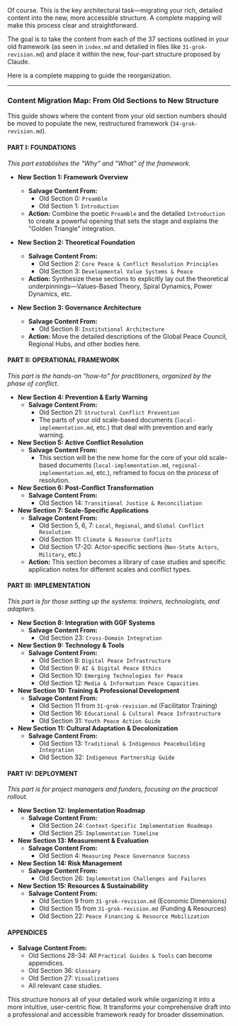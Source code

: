 Of course. This is the key architectural task—migrating your rich, detailed content into the new, more accessible structure. A complete mapping will make this process clear and straightforward.

The goal is to take the content from each of the 37 sections outlined in your old framework (as seen in `index.md` and detailed in files like `31-grok-revision.md`) and place it within the new, four-part structure proposed by Claude.

Here is a complete mapping to guide the reorganization.

---
### **Content Migration Map: From Old Sections to New Structure**

This guide shows where the content from your old section numbers should be moved to populate the new, restructured framework (`34-grok-revision.md`).

#### **PART I: FOUNDATIONS**
*This part establishes the "Why" and "What" of the framework.*

* **New Section 1: Framework Overview**
    * **Salvage Content From:**
        * Old Section 0: `Preamble`
        * Old Section 1: `Introduction`
    * **Action:** Combine the poetic `Preamble` and the detailed `Introduction` to create a powerful opening that sets the stage and explains the "Golden Triangle" integration.

* **New Section 2: Theoretical Foundation**
    * **Salvage Content From:**
        * Old Section 2: `Core Peace & Conflict Resolution Principles`
        * Old Section 3: `Developmental Value Systems & Peace`
    * **Action:** Synthesize these sections to explicitly lay out the theoretical underpinnings—Values-Based Theory, Spiral Dynamics, Power Dynamics, etc.

* **New Section 3: Governance Architecture**
    * **Salvage Content From:**
        * Old Section 8: `Institutional Architecture`
    * **Action:** Move the detailed descriptions of the Global Peace Council, Regional Hubs, and other bodies here.

#### **PART II: OPERATIONAL FRAMEWORK**
*This part is the hands-on "how-to" for practitioners, organized by the phase of conflict.*

* **New Section 4: Prevention & Early Warning**
    * **Salvage Content From:**
        * Old Section 21: `Structural Conflict Prevention`
        * The parts of your old scale-based documents (`local-implementation.md`, etc.) that deal with prevention and early warning.
* **New Section 5: Active Conflict Resolution**
    * **Salvage Content From:**
        * This section will be the new home for the core of your old scale-based documents (`local-implementation.md`, `regional-implementation.md`, etc.), reframed to focus on the *process* of resolution.
* **New Section 6: Post-Conflict Transformation**
    * **Salvage Content From:**
        * Old Section 14: `Transitional Justice & Reconciliation`
* **New Section 7: Scale-Specific Applications**
    * **Salvage Content From:**
        * Old Section 5, 6, 7: `Local`, `Regional`, and `Global Conflict Resolution`
        * Old Section 11: `Climate & Resource Conflicts`
        * Old Section 17-20: Actor-specific sections (`Non-State Actors`, `Military`, etc.)
    * **Action:** This section becomes a library of case studies and specific application notes for different scales and conflict types.

#### **PART III: IMPLEMENTATION**
*This part is for those setting up the systems: trainers, technologists, and adapters.*

* **New Section 8: Integration with GGF Systems**
    * **Salvage Content From:**
        * Old Section 23: `Cross-Domain Integration`
* **New Section 9: Technology & Tools**
    * **Salvage Content From:**
        * Old Section 8: `Digital Peace Infrastructure`
        * Old Section 9: `AI & Digital Peace Ethics`
        * Old Section 10: `Emerging Technologies for Peace`
        * Old Section 12: `Media & Information Peace Capacities`
* **New Section 10: Training & Professional Development**
    * **Salvage Content From:**
        * Old Section 11 from `31-grok-revision.md` (Facilitator Training)
        * Old Section 16: `Educational & Cultural Peace Infrastructure`
        * Old Section 31: `Youth Peace Action Guide`
* **New Section 11: Cultural Adaptation & Decolonization**
    * **Salvage Content From:**
        * Old Section 13: `Traditional & Indigenous Peacebuilding Integration`
        * Old Section 32: `Indigenous Partnership Guide`

#### **PART IV: DEPLOYMENT**
*This part is for project managers and funders, focusing on the practical rollout.*

* **New Section 12: Implementation Roadmap**
    * **Salvage Content From:**
        * Old Section 24: `Context-Specific Implementation Roadmaps`
        * Old Section 25: `Implementation Timeline`
* **New Section 13: Measurement & Evaluation**
    * **Salvage Content From:**
        * Old Section 4: `Measuring Peace Governance Success`
* **New Section 14: Risk Management**
    * **Salvage Content From:**
        * Old Section 26: `Implementation Challenges and Failures`
* **New Section 15: Resources & Sustainability**
    * **Salvage Content From:**
        * Old Section 9 from `31-grok-revision.md` (Economic Dimensions)
        * Old Section 15 from `31-grok-revision.md` (Funding & Resources)
        * Old Section 22: `Peace Financing & Resource Mobilization`

#### **APPENDICES**
* **Salvage Content From:**
    * Old Sections 28-34: All `Practical Guides & Tools` can become appendices.
    * Old Section 36: `Glossary`
    * Old Section 27: `Visualizations`
    * All relevant case studies.

This structure honors all of your detailed work while organizing it into a more intuitive, user-centric flow. It transforms your comprehensive draft into a professional and accessible framework ready for broader dissemination.
